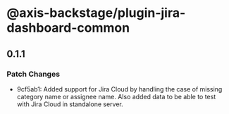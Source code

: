 # @axis-backstage/plugin-jira-dashboard-common

## 0.1.1

### Patch Changes

- 9cf5ab1: Added support for Jira Cloud by handling the case of missing category name or assignee name. Also added data to be able to test with Jira Cloud in standalone server.
